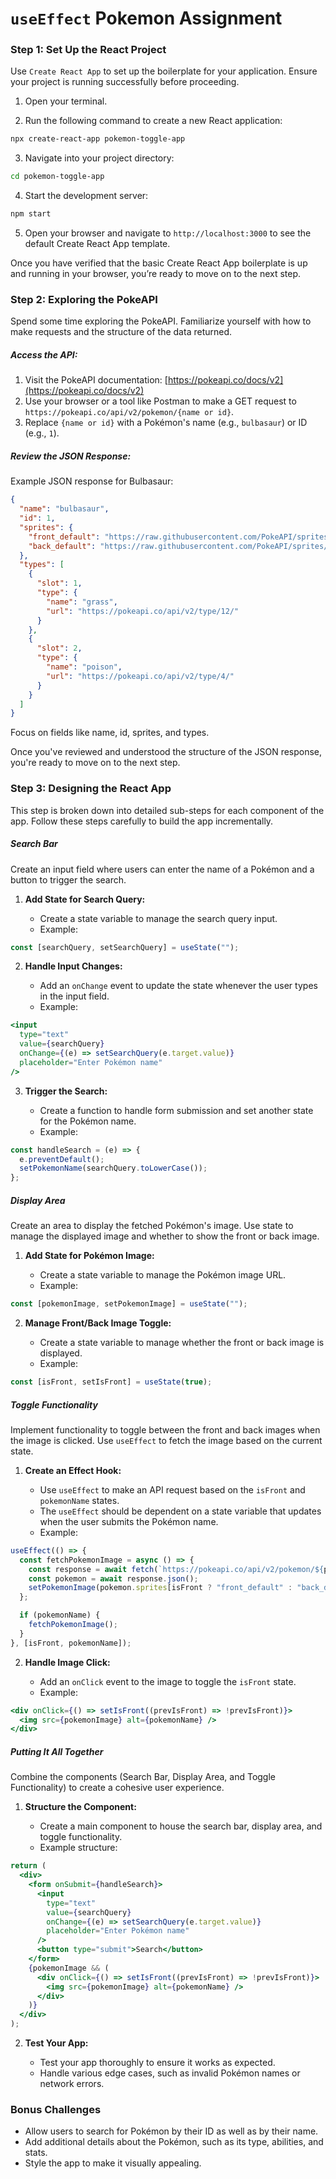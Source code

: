 # `useEffect` Pokemon Assignment

### Step 1: Set Up the React Project

Use `Create React App` to set up the boilerplate for your application. Ensure your project is running successfully before proceeding.

1. Open your terminal.

2. Run the following command to create a new React application:

```bash
npx create-react-app pokemon-toggle-app
```

3. Navigate into your project directory:

```bash
cd pokemon-toggle-app
```

4. Start the development server:

```bash
npm start
```

5. Open your browser and navigate to `http://localhost:3000` to see the default Create React App template.

Once you have verified that the basic Create React App boilerplate is up and running in your browser, you’re ready to move on to the next step.

### Step 2: Exploring the PokeAPI

Spend some time exploring the PokeAPI. Familiarize yourself with how to make requests and the structure of the data returned.

##### Access the API:

1. Visit the PokeAPI documentation: [https://pokeapi.co/docs/v2](https://pokeapi.co/docs/v2)
2. Use your browser or a tool like Postman to make a GET request to `https://pokeapi.co/api/v2/pokemon/{name or id}`.
3. Replace `{name or id}` with a Pokémon's name (e.g., `bulbasaur`) or ID (e.g., `1`).

##### Review the JSON Response:

Example JSON response for Bulbasaur:

```json
{
  "name": "bulbasaur",
  "id": 1,
  "sprites": {
    "front_default": "https://raw.githubusercontent.com/PokeAPI/sprites/master/sprites/pokemon/1.png",
    "back_default": "https://raw.githubusercontent.com/PokeAPI/sprites/master/sprites/pokemon/back/1.png"
  },
  "types": [
    {
      "slot": 1,
      "type": {
        "name": "grass",
        "url": "https://pokeapi.co/api/v2/type/12/"
      }
    },
    {
      "slot": 2,
      "type": {
        "name": "poison",
        "url": "https://pokeapi.co/api/v2/type/4/"
      }
    }
  ]
}
```

Focus on fields like name, id, sprites, and types.

Once you've reviewed and understood the structure of the JSON response, you're ready to move on to the next step.

### Step 3: Designing the React App

This step is broken down into detailed sub-steps for each component of the app. Follow these steps carefully to build the app incrementally.

##### Search Bar

Create an input field where users can enter the name of a Pokémon and a button to trigger the search.

1. **Add State for Search Query:**

   - Create a state variable to manage the search query input.
   - Example:

```jsx
const [searchQuery, setSearchQuery] = useState("");
```

2. **Handle Input Changes:**

   - Add an `onChange` event to update the state whenever the user types in the input field.
   - Example:

```jsx
<input
  type="text"
  value={searchQuery}
  onChange={(e) => setSearchQuery(e.target.value)}
  placeholder="Enter Pokémon name"
/>
```

3. **Trigger the Search:**

   - Create a function to handle form submission and set another state for the Pokémon name.
   - Example:

```jsx
const handleSearch = (e) => {
  e.preventDefault();
  setPokemonName(searchQuery.toLowerCase());
};
```

##### Display Area

Create an area to display the fetched Pokémon's image. Use state to manage the displayed image and whether to show the front or back image.

1. **Add State for Pokémon Image:**

   - Create a state variable to manage the Pokémon image URL.
   - Example:

```jsx
const [pokemonImage, setPokemonImage] = useState("");
```

2. **Manage Front/Back Image Toggle:**

   - Create a state variable to manage whether the front or back image is displayed.
   - Example:

```jsx
const [isFront, setIsFront] = useState(true);
```

##### Toggle Functionality

Implement functionality to toggle between the front and back images when the image is clicked. Use `useEffect` to fetch the image based on the current state.

1. **Create an Effect Hook:**

   - Use `useEffect` to make an API request based on the `isFront` and `pokemonName` states.
   - The `useEffect` should be dependent on a state variable that updates when the user submits the Pokémon name.
   - Example:

```jsx
useEffect(() => {
  const fetchPokemonImage = async () => {
    const response = await fetch(`https://pokeapi.co/api/v2/pokemon/${pokemonName}`);
    const pokemon = await response.json();
    setPokemonImage(pokemon.sprites[isFront ? "front_default" : "back_default"]);
  };

  if (pokemonName) {
    fetchPokemonImage();
  }
}, [isFront, pokemonName]);
```

2. **Handle Image Click:**

   - Add an `onClick` event to the image to toggle the `isFront` state.
   - Example:

```jsx
<div onClick={() => setIsFront((prevIsFront) => !prevIsFront)}>
  <img src={pokemonImage} alt={pokemonName} />
</div>
```

##### Putting It All Together

Combine the components (Search Bar, Display Area, and Toggle Functionality) to create a cohesive user experience.

1. **Structure the Component:**

   - Create a main component to house the search bar, display area, and toggle functionality.
   - Example structure:

```jsx
return (
  <div>
    <form onSubmit={handleSearch}>
      <input
        type="text"
        value={searchQuery}
        onChange={(e) => setSearchQuery(e.target.value)}
        placeholder="Enter Pokémon name"
      />
      <button type="submit">Search</button>
    </form>
    {pokemonImage && (
      <div onClick={() => setIsFront((prevIsFront) => !prevIsFront)}>
        <img src={pokemonImage} alt={pokemonName} />
      </div>
    )}
  </div>
);
```

2. **Test Your App:**

   - Test your app thoroughly to ensure it works as expected.
   - Handle various edge cases, such as invalid Pokémon names or network errors.

### Bonus Challenges

- Allow users to search for Pokémon by their ID as well as by their name.
- Add additional details about the Pokémon, such as its type, abilities, and stats.
- Style the app to make it visually appealing.
